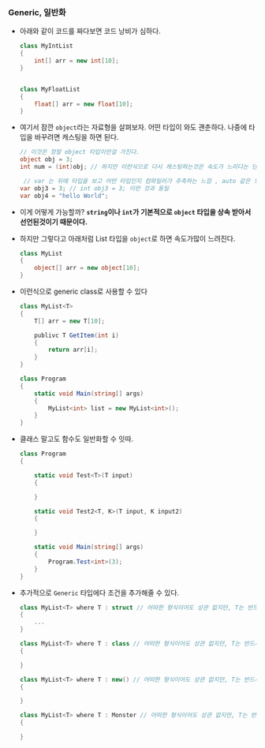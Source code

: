 ### Generic, 일반화

- 아래와 같이 코드를 짜다보면 코드 낭비가 심하다.

    ```csharp
    class MyIntList
    {
        int[] arr = new int[10];
    }
    

    class MyFloatList
    {
        float[] arr = new float[10];
    }
    ```


- 여기서 잠깐 `object`라는 자료형을 살펴보자. 어떤 타입이 와도 괜춘하다. 나중에 타입을 바꾸려면 캐스팅을 하면 된다.

    ```csharp
    // 이것은 정말 object 타입이란걸 가진다.
    object obj = 3;
    int num = (int)obj; // 하지만 이런식으로 다시 캐스팅하는것은 속도가 느리다는 단점이 있다.

     // var 는 뒤에 타입을 보고 어떤 타입인지 컴파일러가 추측하는 느낌 , auto 같은 느낌?
    var obj3 = 3; // int obj3 = 3; 이란 것과 동일
    var obj4 = "hello World"; 
    ```

- 이게 어떻게 가능할까? **`string`이나 `int`가 기본적으로 `object` 타입을 상속 받아서 선언된것이기 때문이다.**

- 하지만 그렇다고 아래처럼 List 타입을 `object`로 하면 속도가많이 느려진다.

    ```csharp
    class MyList
    {
        object[] arr = new object[10];
    }
    ```

- 이런식으로 generic class로 사용할 수 있다

    ```csharp
    class MyList<T>
    {
        T[] arr = new T[10];

        publivc T GetItem(int i)
        {
            return arr[i];
        }
    }
    
    class Program
    {
        static void Main(string[] args)
        {
            MyList<int> list = new MyList<int>();        
        }
    }
    ```

- 클래스 말고도 함수도 일반화할 수 잇따.

    ```csharp
   class Program
    {

        static void Test<T>(T input)
        {

        }

        static void Test2<T, K>(T input, K input2)
        {

        }

        static void Main(string[] args)
        {
            Program.Test<int>(3);
        }
    }
    ```


- 추가적으로 `Generic` 타입에다 조건을 추가해줄 수 있다.

    ```csharp
    class MyList<T> where T : struct // 어떠한 형식이어도 상관 없지만, T는 반드시 값 형식이어야만 한다.
    {
        ...
    }

    class MyList<T> where T : class // 어떠한 형식이어도 상관 없지만, T는 반드시 참조 형식이어야한다.
    {

    }

    class MyList<T> where T : new() // 어떠한 형식이어도 상관 없지만, T는 반드시 기본 생성자가 있어야한다.
    {

    }

    class MyList<T> where T : Monster // 어떠한 형식이어도 상관 없지만, T는 반드시 Monster 혹은 Monster를 상속받은 클래스이어야한다.
    {

    }
    ```